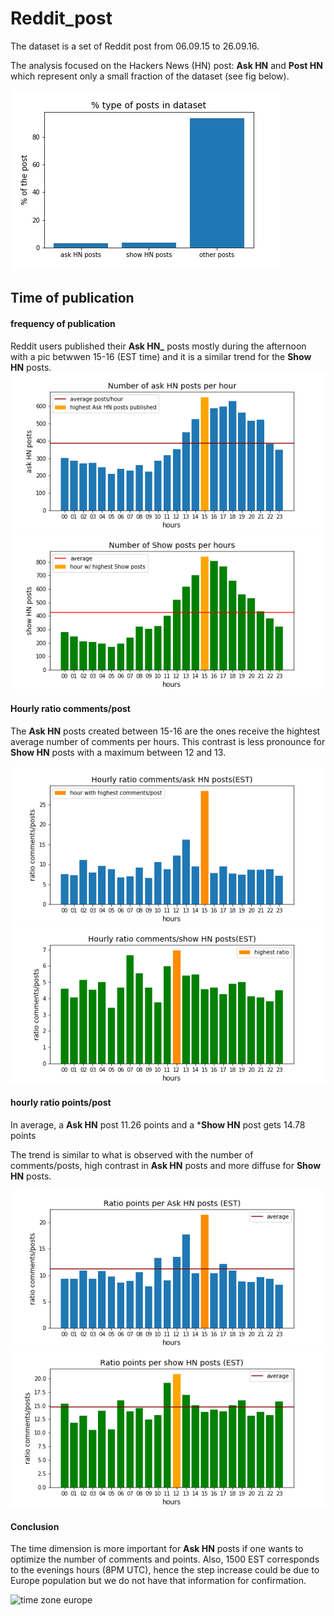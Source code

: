 # Reddit_post


The dataset is a set of Reddit post from 06.09.15 to 26.09.16. 

The analysis focused on the Hackers News (HN) post: **Ask HN** and **Post HN** which represent only a small fraction of the dataset (see fig below). 

![Fig kind of posts](0_kind_of_posts.jpg)

## Time of publication
#### frequency of publication

Reddit users published their **Ask HN_** posts mostly during the afternoon with a pic betwwen 15-16 (EST time) and it is a similar trend for the **Show HN** posts.
![ask HN posts per hour](1.ask_posts_hour.png)
![show posts per hour](5.show_posts_hours.png)


#### Hourly ratio comments/post
The **Ask HN** posts created between 15-16 are the ones receive the hightest average number of comments per hours. This contrast is less pronounce for  **Show HN** posts with a maximum between 12 and 13.


![ratio_comments_posts_ask](3.ratio_comments_posts_ask.png)
![ratio_comments_posts_show](7.ratio_comments_show_posts_hours.png)


#### hourly ratio points/post
In average, a  **Ask HN** post 11.26 points and a ***Show HN** post gets 14.78 points

The trend is similar to what is observed with the number of comments/posts, high contrast in **Ask HN** posts and more diffuse for **Show HN** posts.

![ratio_points_ask_comments](ratio_points_ask_comments.png)
![ratio_points_show_comments](ratio_points_show_comments.png)


#### Conclusion
The time dimension is more important for **Ask HN** posts if one wants to optimize the number of comments and points.
Also, 1500 EST corresponds to the evenings hours (8PM UTC), hence the step increase could be due to Europe population but we do not have that information for confirmation. 

![time zone europe](https://www.google.com/url?sa=i&url=https%3A%2F%2Fec.europa.eu%2Ftransport%2Fthemes%2Fsummertime_en&psig=AOvVaw25WyX1VdaMIn-PH6CRZgi2&ust=1612950204975000&source=images&cd=vfe&ved=0CAIQjRxqFwoTCNjExf7B3O4CFQAAAAAdAAAAABAD)